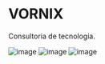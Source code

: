 # VORNIX
Consultoria de tecnologia.


![image](https://github.com/user-attachments/assets/857dbf38-0eb9-4465-801f-b64035a10429)
![image](https://github.com/user-attachments/assets/981dfa98-8c38-4d95-b6fe-4531a17118ea)
![image](https://github.com/user-attachments/assets/1c1f297e-472c-4155-bed4-90412e6c4a83)

